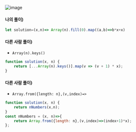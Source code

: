 ![image](https://user-images.githubusercontent.com/87289383/131509706-3b1a6bc7-9650-4924-a99c-f64e12905750.png)

#### 나의 풀이)
```javascript
let solution=(x,n)=> Array(n).fill(0).map((a,b)=>b*x+x)
```

#### 다른 사람 풀이)
- `Array(n).keys()`
```javascript
function solution(x, n) {
    return [...Array(n).keys()].map(v => (v + 1) * x);
}
```

#### 다른 사람 풀이)
- `Array.from({length: n},(v,index)=>`
```javascript
function solution(x, n) {
    return nNumbers(x,n);
}
const nNumbers = (x, n)=>{
    return Array.from({length: n},(v,index)=>(index+1)*x);
};
```
